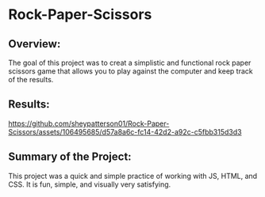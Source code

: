# Rock-Paper-Scissors
## Overview:
The goal of this project was to creat a simplistic and functional rock paper scissors game that allows you to play against the computer and keep track of the results. 
## Results:


https://github.com/sheypatterson01/Rock-Paper-Scissors/assets/106495685/d57a8a6c-fc14-42d2-a92c-c5fbb315d3d3


## Summary of the Project:

This project was a quick and simple practice of working with JS, HTML, and CSS. It is fun, simple, and visually very satisfying.

